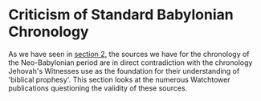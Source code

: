 # Criticism of Standard Babylonian Chronology

As we have seen in [section 2](../../standard/standard.md), the sources we have for the chronology of the Neo-Babylonian
period are in direct contradiction with the chronology Jehovah's Witnesses use as the foundation for their understanding
of 'biblical prophesy'. This section looks at the numerous Watchtower publications questioning the validity of these
sources.
